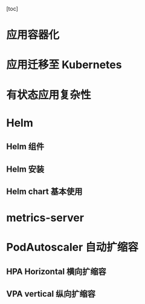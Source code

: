 [toc]



# 应用容器化







# 应用迁移至 Kubernetes







# 有状态应用复杂性






# Helm

## Helm 组件





## Helm 安装






## Helm chart 基本使用







# metrics-server









# PodAutoscaler 自动扩缩容



## HPA Horizontal 横向扩缩容




## VPA vertical 纵向扩缩容








